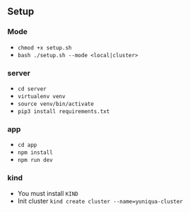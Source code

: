 ## Setup

### Mode 
- `chmod +x setup.sh`
- `bash ./setup.sh --mode <local|cluster>`

### server 

- `cd server`
- `virtualenv venv`
- `source venv/bin/activate`
- `pip3 install requirements.txt`


### app

- `cd app`
- `npm install`
- `npm run dev`

### kind 

- You must install `KIND`
- Init cluster `kind create cluster --name=yuniqua-cluster`
